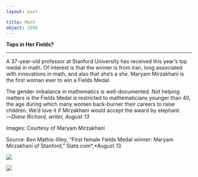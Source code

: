 ```yaml
---
layout: post

title: Math
object: 1096
---
```

**Tops in Her Fields?**

****

A 37-year-old professor at Stanford University has received this year’s top medal in math. Of interest is that the winner is from Iran, long associated with innovations in math, and also that she’s a she. Maryam Mirzakhani is the first woman ever to win a Fields Medal. 

The gender imbalance in mathematics is well-documented. Not helping matters is the Fields Medal is restricted to mathematicians younger than 40, the age during which many women back-burner their careers to raise children. We’d love it if Mirzakhani would accept the award by elephant.     —*Diane Richard, writer, August 13*

Images: Courtesy of Maryam Mirzakhani

Source: Ben Mathis-lilley, “First female Fields Medal winner: Maryam Mirzakhani of Stanford,” Slate.com*,*August 13

![]({{siteurl.base}}/images/14-08-13_50.46.434_MathEDIT-2.jpeg)

![]({{siteurl.base}}/images/14-08-13_50.46.434_MathEDIT-1.jpeg)
